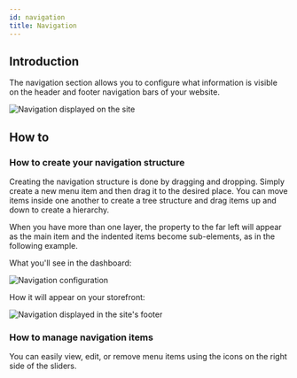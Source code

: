 ```yaml
---
id: navigation
title: Navigation
---
```

## Introduction

The navigation section allows you to configure what information is visible on the header and footer navigation bars of your website. 

![Navigation displayed on the site](/assets/dashboard-config/config20.JPG)

## How to

### How to create your navigation structure

Creating the navigation structure is done by dragging and dropping. Simply create a new menu item and then drag it to the desired place. You can move items inside one another to create a tree structure and drag items up and down to create a hierarchy.

When you have more than one layer, the property to the far left will appear as the main item and the indented items become sub-elements, as in the following example.

What you'll see in the dashboard:

![Navigation configuration](/assets/dashboard-config/config22.JPG)

How it will appear on your storefront:

![Navigation displayed in the site's footer](/assets/dashboard-config/config222.JPG)

### How to manage navigation items

You can easily view, edit, or remove menu items using the icons on the right side of the sliders. 
